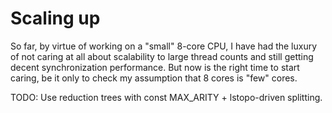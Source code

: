 # Scaling up

So far, by virtue of working on a "small" 8-core CPU, I have had the luxury of
not caring at all about scalability to large thread counts and still getting
decent synchronization performance. But now is the right time to start caring,
be it only to check my assumption that 8 cores is "few" cores.

TODO: Use reduction trees with const MAX_ARITY + lstopo-driven splitting.
